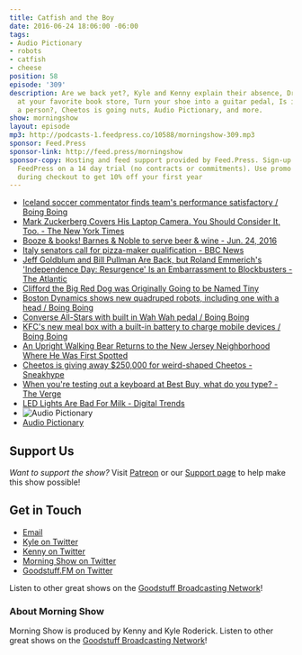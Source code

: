 ```yaml
---
title: Catfish and the Boy
date: 2016-06-24 18:06:00 -06:00
tags:
- Audio Pictionary
- robots
- catfish
- cheese
position: 58
episode: '309'
description: Are we back yet?, Kyle and Kenny explain their absence, Drink alcohol
  at your favorite book store, Turn your shoe into a guitar pedal, Is it a bear or
  a person?, Cheetos is going nuts, Audio Pictionary, and more.
show: morningshow
layout: episode
mp3: http://podcasts-1.feedpress.co/10588/morningshow-309.mp3
sponsor: Feed.Press
sponsor-link: http://feed.press/morningshow
sponsor-copy: Hosting and feed support provided by Feed.Press. Sign-up today and try
  FeedPress on a 14 day trial (no contracts or commitments). Use promo code `morningshow`
  during checkout to get 10% off your first year
---
```


* [Iceland soccer commentator finds team's performance satisfactory / Boing Boing](http://boingboing.net/2016/06/23/iceland-soccer-commentator-fin.html)
* [Mark Zuckerberg Covers His Laptop Camera. You Should Consider It, Too. - The New York Times](http://www.nytimes.com/2016/06/23/technology/personaltech/mark-zuckerberg-covers-his-laptop-camera-you-should-consider-it-too.html)
* [Booze & books! Barnes & Noble to serve beer & wine - Jun. 24, 2016](http://money.cnn.com/2016/06/24/investing/barnes-and-noble-beer-wine-alcohol-booze/index.html)
* [Italy senators call for pizza-maker qualification - BBC News](http://www.bbc.com/news/blogs-news-from-elsewhere-36596090)
* [Jeff Goldblum and Bill Pullman Are Back, but Roland Emmerich's 'Independence Day: Resurgence' Is an Embarrassment to Blockbusters - The Atlantic](http://www.theatlantic.com/entertainment/archive/2016/06/independence-day-resurgence-is-an-embarrassment-to-blockbusters/488606/)
* [Clifford the Big Red Dog was Originally Going to be Named Tiny](http://www.todayifoundout.com/index.php/2012/01/clifford-the-big-red-dog-was-originally-going-to-be-named-tiny/)
* [Boston Dynamics shows new quadruped robots, including one with a head / Boing Boing](http://boingboing.net/2016/06/23/boston-dynamics-shows-new-quad.html)
* [Converse All-Stars with built in Wah Wah pedal / Boing Boing](http://boingboing.net/2016/06/23/converse-all-stars-with-built.html)
* [KFC's new meal box with a built-in battery to charge mobile devices / Boing Boing](http://boingboing.net/2016/06/23/kfcs-new-meal-box-with-a-bui.html)
* [An Upright Walking Bear Returns to the New Jersey Neighborhood Where He Was First Spotted](http://laughingsquid.com/an-upright-walking-bear-returns-to-the-new-jersey-neighborhood-where-he-was-first-spotted/)
* [Cheetos is giving away $250,000 for weird-shaped Cheetos - Sneakhype](http://sneakhype.com/art/2016/06/cheetos-museum-giveaway.html)
* [When you're testing out a keyboard at Best Buy, what do you type? - The Verge](http://www.theverge.com/circuitbreaker/2016/6/22/12002224/what-do-you-type-test-best-buy-laptop-keyboard)
* [LED Lights Are Bad For Milk - Digital Trends](http://www.digitaltrends.com/home/led-light-milk/)
* ![Audio Pictionary](http://i.imgur.com/ZBTPW0X.jpg)
* [Audio Pictionary](http://i.imgur.com/jKZAo7j.jpg)

## Support Us
*Want to support the show?* Visit [Patreon](http://patreon.com/morningshow) or our [Support page](http://goodstuff.fm/support) to help make this show possible!

## Get in Touch
* [Email](mailto:kyle@goodstuff.fm)
* [Kyle on Twitter](http://twitter.com/dogburps)
* [Kenny on Twitter](http://twitter.com/pizzarobotics)
* [Morning Show on Twitter](http://twitter.com/morningshowam)
* [Goodstuff.FM on Twitter](http://twitter.com/goodstufffm)

Listen to other great shows on the [Goodstuff Broadcasting Network](http://goodstuff.fm/shows)!

### About Morning Show
Morning Show is produced by Kenny and Kyle Roderick. Listen to other great shows on the [Goodstuff Broadcasting Network](http://goodstuff.fm/)!
